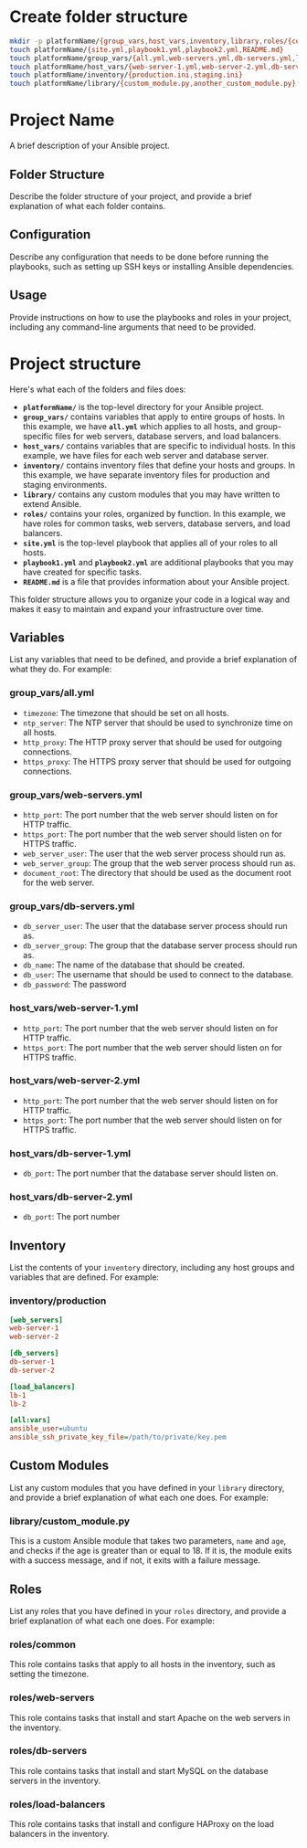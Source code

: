 # Create folder structure
```bash
mkdir -p platformName/{group_vars,host_vars,inventory,library,roles/{common,web,db,load-balancer}}
touch platformName/{site.yml,playbook1.yml,playbook2.yml,README.md}
touch platformName/group_vars/{all.yml,web-servers.yml,db-servers.yml,load-balancers.yml}
touch platformName/host_vars/{web-server-1.yml,web-server-2.yml,db-server-1.yml,db-server-2.yml}
touch platformName/inventory/{production.ini,staging.ini}
touch platformName/library/{custom_module.py,another_custom_module.py}
```

# Project Name

A brief description of your Ansible project.

## Folder Structure

Describe the folder structure of your project, and provide a brief explanation of what each folder contains.

## Configuration

Describe any configuration that needs to be done before running the playbooks, such as setting up SSH keys or installing Ansible dependencies.

## Usage

Provide instructions on how to use the playbooks and roles in your project, including any command-line arguments that need to be provided.



# Project structure

Here's what each of the folders and files does:

- **`platformName/`** is the top-level directory for your Ansible project.
- **`group_vars/`** contains variables that apply to entire groups of hosts. In this example, we have **`all.yml`** which applies to all hosts, and group-specific files for web servers, database servers, and load balancers.
- **`host_vars/`** contains variables that are specific to individual hosts. In this example, we have files for each web server and database server.
- **`inventory/`** contains inventory files that define your hosts and groups. In this example, we have separate inventory files for production and staging environments.
- **`library/`** contains any custom modules that you may have written to extend Ansible.
- **`roles/`** contains your roles, organized by function. In this example, we have roles for common tasks, web servers, database servers, and load balancers.
- **`site.yml`** is the top-level playbook that applies all of your roles to all hosts.
- **`playbook1.yml`** and **`playbook2.yml`** are additional playbooks that you may have created for specific tasks.
- **`README.md`** is a file that provides information about your Ansible project.

This folder structure allows you to organize your code in a logical way and makes it easy to maintain and expand your infrastructure over time.


## Variables

List any variables that need to be defined, and provide a brief explanation of what they do. For example:

### group_vars/all.yml

- `timezone`: The timezone that should be set on all hosts.
- `ntp_server`: The NTP server that should be used to synchronize time on all hosts.
- `http_proxy`: The HTTP proxy server that should be used for outgoing connections.
- `https_proxy`: The HTTPS proxy server that should be used for outgoing connections.

### group_vars/web-servers.yml

- `http_port`: The port number that the web server should listen on for HTTP traffic.
- `https_port`: The port number that the web server should listen on for HTTPS traffic.
- `web_server_user`: The user that the web server process should run as.
- `web_server_group`: The group that the web server process should run as.
- `document_root`: The directory that should be used as the document root for the web server.

### group_vars/db-servers.yml

- `db_server_user`: The user that the database server process should run as.
- `db_server_group`: The group that the database server process should run as.
- `db_name`: The name of the database that should be created.
- `db_user`: The username that should be used to connect to the database.
- `db_password`: The password

### host_vars/web-server-1.yml

- `http_port`: The port number that the web server should listen on for HTTP traffic.
- `https_port`: The port number that the web server should listen on for HTTPS traffic.

### host_vars/web-server-2.yml

- `http_port`: The port number that the web server should listen on for HTTP traffic.
- `https_port`: The port number that the web server should listen on for HTTPS traffic.

### host_vars/db-server-1.yml

- `db_port`: The port number that the database server should listen on.

### host_vars/db-server-2.yml

- `db_port`: The port number

## Inventory

List the contents of your `inventory` directory, including any host groups and variables that are defined. For example:

### inventory/production
```ini
[web_servers]
web-server-1
web-server-2

[db_servers]
db-server-1
db-server-2

[load_balancers]
lb-1
lb-2

[all:vars]
ansible_user=ubuntu
ansible_ssh_private_key_file=/path/to/private/key.pem
```

## Custom Modules

List any custom modules that you have defined in your `library` directory, and provide a brief explanation of what each one does. For example:

### library/custom_module.py

This is a custom Ansible module that takes two parameters, `name` and `age`, and checks if the age is greater than or equal to 18. If it is, the module exits with a success message, and if not, it exits with a failure message.

## Roles

List any roles that you have defined in your `roles` directory, and provide a brief explanation of what each one does. For example:

### roles/common

This role contains tasks that apply to all hosts in the inventory, such as setting the timezone.

### roles/web-servers

This role contains tasks that install and start Apache on the web servers in the inventory.

### roles/db-servers

This role contains tasks that install and start MySQL on the database servers in the inventory.

### roles/load-balancers

This role contains tasks that install and configure HAProxy on the load balancers in the inventory.
